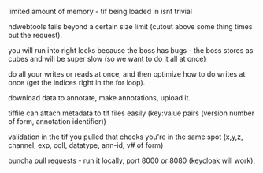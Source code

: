 limited amount of memory - tif being loaded in isnt trivial

ndwebtools fails beyond a certain size limit (cutout above some thing times out the request).

you will run into right locks because the boss has bugs - the boss stores as cubes and will be super slow (so we want to do it all at once)

do all your writes or reads at once, and then optimize how to do writes at once (get the indices right in the for loop).

download data to annotate, make annotations, upload it.

tiffile can attach metadata to tif files easily (key:value pairs (version number of form, annotation identifier))

validation in the tif you pulled that checks you're in the same spot (x,y,z, channel, exp, coll, datatype, ann-id, v# of form)

buncha pull requests - run it locally, port 8000 or 8080 (keycloak will work).
